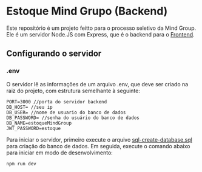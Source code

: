 # Estoque Mind Grupo (Backend)

Este repositório é um projeto feitto para o processo seletivo da Mind Group. Ele é um servidor Node.JS com Express, que é o backend para o [Frontend](https://github.com/rafosos/estoque-mind-group-frontend).

## Configurando o servidor

### .env

O servidor lê as informações de um arquivo .env, que deve ser criado na raiz do projeto, com estrutura semelhante à seguinte:

```
PORT=3000 //porta do servidor backend
DB_HOST= //seu ip
DB_USER= //nome de usuario do banco de dados
DB_PASSWORD= //senha do usuário do banco de dados
DB_NAME=estoqueMindGroup
JWT_PASSWORD=estoque
```

Para iniciar o servidor, primeiro execute o arquivo [sql-create-database.sql](https://github.com/rafosos/estoque-mind-group-back/blob/main/sql-create-database.sql) para criação do banco de dados. Em seguida, execute o comando abaixo para iniciar em modo de desenvolvimento:

```bash
npm run dev
```
